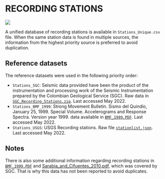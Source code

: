 # RECORDING STATIONS

![](recording_stations.png)

A unified database of recording stations is available in `Stations_Unique.csv` file.
When the same station data is found in multiple sources, the information from the highest priority source is preferred to avoid duplication.


## Reference datasets

The reference datasets were used in the following priority order:

- `Stations_SGC`: Seismic data provided have been the product of the instrumentation and processing work of the Seismic Instrumentation prepared by the Colombian Geological Service (SGC). Raw data in [`SGC_Recording_Stations.zip`](http://bdrsnc.sgc.gov.co/paginas1/catalogo/index_rnac.php). Last accessed May 2022.
- `Stations_BMF_1999`: Strong Movement Bulletin. Sismo del Quindío, January 25, 1999. Special Volume. Accelerograms and Response Spectra. Version year 1999. data available in [`BMF_1999.PDF`](https://miig.sgc.gov.co/Paginas/Resultados.aspx?k=(FechaPublicacion%3E=1999-01-25T00:00:00Z%20AND%20FechaPublicacion%3C=1999-01-25T00:00:00Z)). Last accessed May 2022.
- `Stations_USGS`: USGS Recording stations. Raw file [`stationlist.json`](https://earthquake.usgs.gov/product/shakemap/usp00091q3/atlas/1607465655768/download/stationlist.json). Last accessed May 2022.


## Notes
There is also some additional information regarding recording stations in [`BMF_1999.PDF`](https://miig.sgc.gov.co/Paginas/Resultados.aspx?k=(FechaPublicacion%3E=1999-01-25T00:00:00Z%20AND%20FechaPublicacion%3C=1999-01-25T00:00:00Z)) and [Sarabia_and_Cifuentes_2010.pdf](http://sish.sgc.gov.co/visor/sesionServlet?metodo=irAInfoDetallada&idSismo=62#), which was covered by SGC. That is why this data has not been reported to avoid duplicates. 